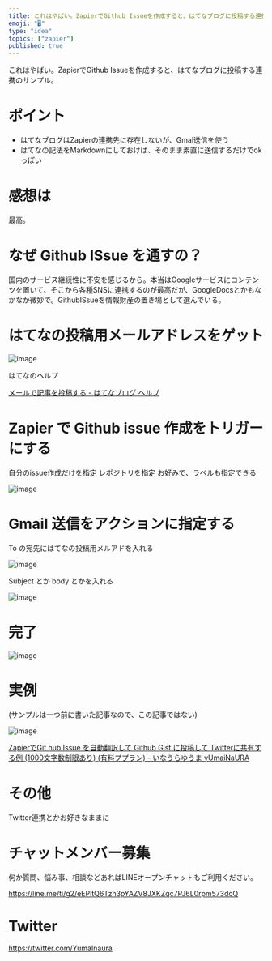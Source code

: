 ```yaml
---
title: これはやばい。ZapierでGithub Issueを作成すると、はてなブログに投稿する連携のサンプル。
emoji: "🖥"
type: "idea"
topics: ["zapier"]
published: true
---
```


これはやばい。ZapierでGithub Issueを作成すると、はてなブログに投稿する連携のサンプル。


# ポイント

- はてなブログはZapierの連携先に存在しないが、Gmal送信を使う
- はてなの記法をMarkdownにしておけば、そのまま素直に送信するだけでokっぽい

# 感想は

最高。

# なぜ Github ISsue を通すの？

国内のサービス継続性に不安を感じるから。本当はGoogleサービスにコンテンツを置いて、そこから各種SNSに連携するのが最高だが、GoogleDocsとかもなかなか微妙で。GithubISsueを情報財産の置き場として選んでいる。

# はてなの投稿用メールアドレスをゲット

![image](https://user-images.githubusercontent.com/13635059/51799770-fabacc80-2268-11e9-857d-33b611e5d829.png)



 はてなのヘルプ

[メールで記事を投稿する - はてなブログ ヘルプ](http://help.hatenablog.com/entry/mailpost)
# Zapier で Github issue 作成をトリガーにする

自分のissue作成だけを指定
レポジトリを指定
お好みで、ラベルも指定できる

![image](https://user-images.githubusercontent.com/13635059/51799781-11612380-2269-11e9-8fe8-f9fbb5263c05.png)

# Gmail 送信をアクションに指定する


To の宛先にはてなの投稿用メルアドを入れる

![image](https://user-images.githubusercontent.com/13635059/51799791-2dfd5b80-2269-11e9-9dc2-77138b0e263c.png)

Subject とか body とかを入れる

![image](https://user-images.githubusercontent.com/13635059/51799794-42d9ef00-2269-11e9-8d8b-03c905231ef9.png)

# 完了

![image](https://user-images.githubusercontent.com/13635059/51799795-538a6500-2269-11e9-95cf-01322719d804.png)

# 実例

(サンプルは一つ前に書いた記事なので、この記事ではない)

![image](https://user-images.githubusercontent.com/13635059/51799803-7e74b900-2269-11e9-8b5a-11fbe7e3c0a3.png)

[ZapierでGit hub Issue を自動翻訳して Github Gist に投稿して Twitterに共有する例 (1000文字数制限あり) (有料ププラン) - いなうらゆうま yUmaiNaURA](http://yumainaura.hateblo.jp/entry/2019/01/27/191838)

# その他

Twitter連携とかお好きなままに









<!-- Update From Qiita API -->

# チャットメンバー募集


何か質問、悩み事、相談などあればLINEオープンチャットもご利用ください。

https://line.me/ti/g2/eEPltQ6Tzh3pYAZV8JXKZqc7PJ6L0rpm573dcQ





# Twitter


https://twitter.com/YumaInaura


<!-- Update From Qiita API -->



